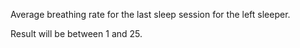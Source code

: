 Average breathing rate for the last sleep session for the left sleeper.

Result will be between 1 and 25.